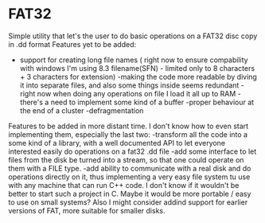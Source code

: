 # FAT32
Simple utility that let's the user to do basic operations on a FAT32 disc copy in .dd format
Features yet to be added:
  - support for creating long file names ( right now to ensure compability with windows I'm using 8.3 filename(SFN) - limited only to 8     characters + 3 characters for extension)
  -making the code more readable by diving it into separate files, and also some things  inside seems redundant
  -right now when doing any operations on file I load it all up to RAM - there's a need to implement some kind of a buffer
  -proper behaviour at the end of a cluster
  -defragmentation

Features to be added in more distant time. I don't know how to even start implementing them, especially the last two:
  -transform all the code into a some kind of a library, with a well documented API to let everyone interested easily do operations on a      fat32 .dd file
  -add some interface to let files from the disk be turned into a stream, so that one could operate on them with a FILE type.
  -add ability to communicate with a real disk and do operations directly on it, thus implementing a very easy file system tu use with any    machine that can run C++ code. I don't know if it wouldn't be better to start such a project in C. Maybe it would be more portable /      easy to use on small systems? Also I might consider addind support for earlier versions of FAT, more suitable for smaller disks.
